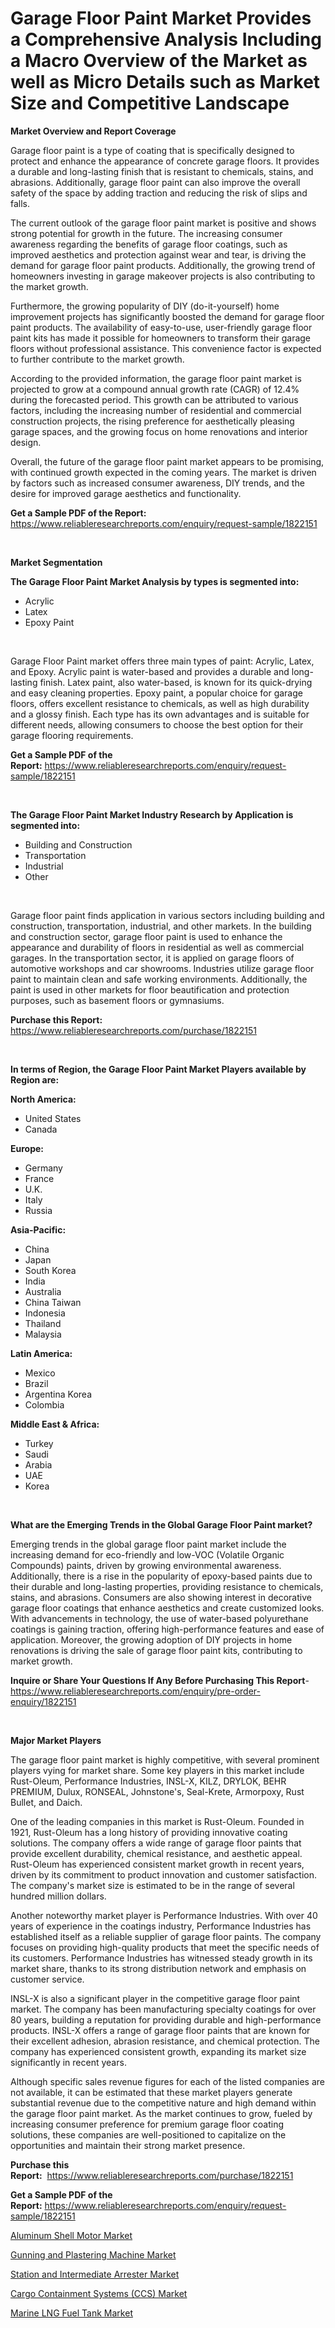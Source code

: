 <p><h1>Garage Floor Paint Market Provides a Comprehensive Analysis Including a Macro Overview of the Market as well as Micro Details such as Market Size and Competitive Landscape</h1></p><p><strong>Market Overview and Report Coverage</strong></p>
<p><p>Garage floor paint is a type of coating that is specifically designed to protect and enhance the appearance of concrete garage floors. It provides a durable and long-lasting finish that is resistant to chemicals, stains, and abrasions. Additionally, garage floor paint can also improve the overall safety of the space by adding traction and reducing the risk of slips and falls.</p><p>The current outlook of the garage floor paint market is positive and shows strong potential for growth in the future. The increasing consumer awareness regarding the benefits of garage floor coatings, such as improved aesthetics and protection against wear and tear, is driving the demand for garage floor paint products. Additionally, the growing trend of homeowners investing in garage makeover projects is also contributing to the market growth.</p><p>Furthermore, the growing popularity of DIY (do-it-yourself) home improvement projects has significantly boosted the demand for garage floor paint products. The availability of easy-to-use, user-friendly garage floor paint kits has made it possible for homeowners to transform their garage floors without professional assistance. This convenience factor is expected to further contribute to the market growth.</p><p>According to the provided information, the garage floor paint market is projected to grow at a compound annual growth rate (CAGR) of 12.4% during the forecasted period. This growth can be attributed to various factors, including the increasing number of residential and commercial construction projects, the rising preference for aesthetically pleasing garage spaces, and the growing focus on home renovations and interior design.</p><p>Overall, the future of the garage floor paint market appears to be promising, with continued growth expected in the coming years. The market is driven by factors such as increased consumer awareness, DIY trends, and the desire for improved garage aesthetics and functionality.</p></p>
<p><strong>Get a Sample PDF of the Report:</strong> <a href="https://www.reliableresearchreports.com/enquiry/request-sample/1822151">https://www.reliableresearchreports.com/enquiry/request-sample/1822151</a></p>
<p>&nbsp;</p>
<p><strong>Market Segmentation</strong></p>
<p><strong>The Garage Floor Paint Market Analysis by types is segmented into:</strong></p>
<p><ul><li>Acrylic</li><li>Latex</li><li>Epoxy Paint</li></ul></p>
<p>&nbsp;</p>
<p><p>Garage Floor Paint market offers three main types of paint: Acrylic, Latex, and Epoxy. Acrylic paint is water-based and provides a durable and long-lasting finish. Latex paint, also water-based, is known for its quick-drying and easy cleaning properties. Epoxy paint, a popular choice for garage floors, offers excellent resistance to chemicals, as well as high durability and a glossy finish. Each type has its own advantages and is suitable for different needs, allowing consumers to choose the best option for their garage flooring requirements.</p></p>
<p><strong>Get a Sample PDF of the Report:</strong>&nbsp;<a href="https://www.reliableresearchreports.com/enquiry/request-sample/1822151">https://www.reliableresearchreports.com/enquiry/request-sample/1822151</a></p>
<p>&nbsp;</p>
<p><strong>The Garage Floor Paint Market Industry Research by Application is segmented into:</strong></p>
<p><ul><li>Building and Construction</li><li>Transportation</li><li>Industrial</li><li>Other</li></ul></p>
<p>&nbsp;</p>
<p><p>Garage floor paint finds application in various sectors including building and construction, transportation, industrial, and other markets. In the building and construction sector, garage floor paint is used to enhance the appearance and durability of floors in residential as well as commercial garages. In the transportation sector, it is applied on garage floors of automotive workshops and car showrooms. Industries utilize garage floor paint to maintain clean and safe working environments. Additionally, the paint is used in other markets for floor beautification and protection purposes, such as basement floors or gymnasiums.</p></p>
<p><strong>Purchase this Report:</strong>&nbsp; <a href="https://www.reliableresearchreports.com/purchase/1822151">https://www.reliableresearchreports.com/purchase/1822151</a></p>
<p>&nbsp;</p>
<p><strong>In terms of Region, the Garage Floor Paint Market Players available by Region are:</strong></p>
<p>
    <p> <strong> North America: </strong>
        <ul>
            <li>United States</li>
            <li>Canada</li>
        </ul>
        </p> 
    <p> <strong> Europe: </strong>
        <ul>
            <li>Germany</li>
            <li>France</li>
            <li>U.K.</li>
            <li>Italy</li>
            <li>Russia</li>
        </ul>
        </p> 
    <p> <strong> Asia-Pacific: </strong>
        <ul>
            <li>China</li>
            <li>Japan</li>
            <li>South Korea</li>
            <li>India</li>
            <li>Australia</li>
            <li>China Taiwan</li>
            <li>Indonesia</li>
            <li>Thailand</li>
            <li>Malaysia</li>
        </ul>
        </p> 
    <p> <strong> Latin America: </strong>
        <ul>
            <li>Mexico</li>
            <li>Brazil</li>
            <li>Argentina Korea</li>
            <li>Colombia</li>
        </ul>
        </p> 
    <p> <strong> Middle East & Africa: </strong>
        <ul>
            <li>Turkey</li>
            <li>Saudi</li>
            <li>Arabia</li>
            <li>UAE</li>
            <li>Korea</li>
        </ul>
    </p>
    </p>
<p>&nbsp;</p>
<p><strong>What are the Emerging Trends in the Global Garage Floor Paint market?</strong></p>
<p><p>Emerging trends in the global garage floor paint market include the increasing demand for eco-friendly and low-VOC (Volatile Organic Compounds) paints, driven by growing environmental awareness. Additionally, there is a rise in the popularity of epoxy-based paints due to their durable and long-lasting properties, providing resistance to chemicals, stains, and abrasions. Consumers are also showing interest in decorative garage floor coatings that enhance aesthetics and create customized looks. With advancements in technology, the use of water-based polyurethane coatings is gaining traction, offering high-performance features and ease of application. Moreover, the growing adoption of DIY projects in home renovations is driving the sale of garage floor paint kits, contributing to market growth.</p></p>
<p><strong>Inquire or Share Your Questions If Any Before Purchasing This Report</strong>- <a href="https://www.reliableresearchreports.com/enquiry/pre-order-enquiry/1822151">https://www.reliableresearchreports.com/enquiry/pre-order-enquiry/1822151</a></p>
<p>&nbsp;</p>
<p><strong>Major Market Players</strong></p>
<p><p>The garage floor paint market is highly competitive, with several prominent players vying for market share. Some key players in this market include Rust-Oleum, Performance Industries, INSL-X, KILZ, DRYLOK, BEHR PREMIUM, Dulux, RONSEAL, Johnstone's, Seal-Krete, Armorpoxy, Rust Bullet, and Daich.</p><p>One of the leading companies in this market is Rust-Oleum. Founded in 1921, Rust-Oleum has a long history of providing innovative coating solutions. The company offers a wide range of garage floor paints that provide excellent durability, chemical resistance, and aesthetic appeal. Rust-Oleum has experienced consistent market growth in recent years, driven by its commitment to product innovation and customer satisfaction. The company's market size is estimated to be in the range of several hundred million dollars.</p><p>Another noteworthy market player is Performance Industries. With over 40 years of experience in the coatings industry, Performance Industries has established itself as a reliable supplier of garage floor paints. The company focuses on providing high-quality products that meet the specific needs of its customers. Performance Industries has witnessed steady growth in its market share, thanks to its strong distribution network and emphasis on customer service.</p><p>INSL-X is also a significant player in the competitive garage floor paint market. The company has been manufacturing specialty coatings for over 80 years, building a reputation for providing durable and high-performance products. INSL-X offers a range of garage floor paints that are known for their excellent adhesion, abrasion resistance, and chemical protection. The company has experienced consistent growth, expanding its market size significantly in recent years.</p><p>Although specific sales revenue figures for each of the listed companies are not available, it can be estimated that these market players generate substantial revenue due to the competitive nature and high demand within the garage floor paint market. As the market continues to grow, fueled by increasing consumer preference for premium garage floor coating solutions, these companies are well-positioned to capitalize on the opportunities and maintain their strong market presence.</p></p>
<p><strong>Purchase this Report:</strong>&nbsp;&nbsp;<a href="https://www.reliableresearchreports.com/purchase/1822151">https://www.reliableresearchreports.com/purchase/1822151</a></p>
<p></p>
<p><strong>Get a Sample PDF of the Report:</strong>&nbsp;<a href="https://www.reliableresearchreports.com/enquiry/request-sample/1822151">https://www.reliableresearchreports.com/enquiry/request-sample/1822151</a></p>
<p><p><a href="https://medium.com/@taraktanay7654/aluminum-shell-motor-market-analysis-and-sze-forecasted-for-period-from-2023-to-2030-8133d51d8237">Aluminum Shell Motor Market</a></p><p><a href="https://medium.com/@jinkhatum1452/gunning-and-plastering-machine-market-trends-and-market-analysis-forecasted-for-period-2023-2030-e42dd34231b0">Gunning and Plastering Machine Market</a></p><p><a href="https://medium.com/@adiroy75486/decoding-station-and-intermediate-arrester-market-metrics-market-share-trends-and-growth-aa5c3988ae6e">Station and Intermediate Arrester Market</a></p><p><a href="https://medium.com/@abdulkazi7580/cargo-containment-systems-ccs-market-the-key-to-successful-business-strategy-forecast-till-2030-0e2293b38d4f">Cargo Containment Systems (CCS) Market</a></p><p><a href="https://medium.com/@ryansai15420/marine-lng-fuel-tank-market-trends-forecast-and-competitive-analysis-to-2030-1178ad087e52">Marine LNG Fuel Tank Market</a></p></p>